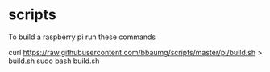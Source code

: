 scripts
=======
To build a raspberry pi run these commands

curl https://raw.githubusercontent.com/bbaumg/scripts/master/pi/build.sh > build.sh
sudo bash build.sh
